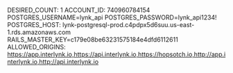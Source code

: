 DESIRED_COUNT: 1
ACCOUNT_ID: 740960784154
POSTGRES_USERNAME=lynk_api
POSTGRES_PASSWORD=lynk_api1234!
POSTGRES_HOST: lynk-postgresql-prod.c4pdpx5d6suu.us-east-1.rds.amazonaws.com
RAILS_MASTER_KEY=c179e08be63231575184e4dfd6112611
ALLOWED_ORIGINS: https://app.interlynk.io,https://api.interlynk.io,https://hopsotch.io,http://app.interlynk.io,http://api.interlynk.io
